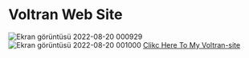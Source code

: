 # Voltran Web Site
![Ekran görüntüsü 2022-08-20 000929](https://user-images.githubusercontent.com/105465379/185707626-9e9410a6-6627-45fb-ab1e-bde54e2673e0.jpg)
<br>
![Ekran görüntüsü 2022-08-20 001000](https://user-images.githubusercontent.com/105465379/185707627-adfbc118-0953-4af8-b647-792cc123882d.jpg)
<a href="https://musa-gh.github.io/voltran/" target="_blank">Clikc Here To My Voltran-site</a>
